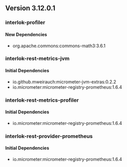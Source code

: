 ## Version 3.12.0.1 ##

### interlok-profiler ###

#### New Dependencies ####
- org.apache.commons:commons-math3:3.6.1

### interlok-rest-metrics-jvm ###

#### Initial Dependencies ####
- io.github.mweirauch:micrometer-jvm-extras:0.2.2
- io.micrometer:micrometer-registry-prometheus:1.6.4

### interlok-rest-metrics-profiler ###

#### Initial Dependencies ####
- io.micrometer:micrometer-registry-prometheus:1.6.4

### interlok-rest-provider-prometheus ###

#### Initial Dependencies ####
- io.micrometer:micrometer-registry-prometheus:1.6.4
